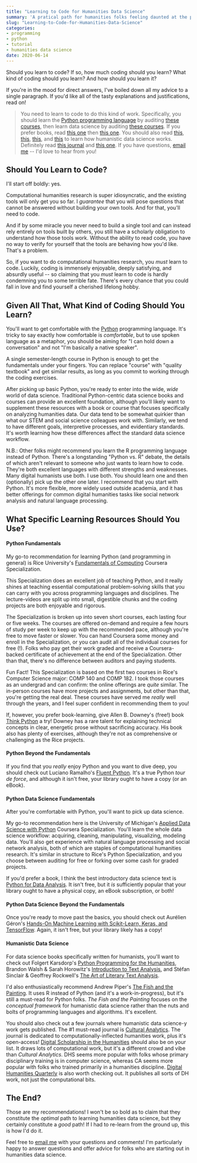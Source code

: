 ```yaml
---
title: "Learning to Code for Humanities Data Science"
summary: 'A pratical path for humanities folks feeling daunted at the prospect of learning to code.'
slug: "Learning-to-Code-for-Humanities-Data-Science"
categories: 
- programming
- python
- tutorial
- humanities data science
date: 2020-06-14
---
```


Should you learn to code? If so, how much coding should you learn? What kind of coding should you learn? And how should you learn it? 

If you're in the mood for direct answers, I've boiled down all my advice to a single paragraph. If you'd like all of the tasty explanations and justifications, read on!

> You need to learn to code to do this kind of work. Specifically, you should learn the [Python programming language](https://www.python.org/) by auditing [these courses](https://www.coursera.org/specializations/computer-fundamentals),
then learn data science by auditing [these courses](https://www.coursera.org/specializations/data-science-python). If you prefer books, read [this one](https://greenteapress.com/wp/think-python-2e/) then [this one](https://www.amazon.com/Python-Data-Analysis-Wrangling-IPython/dp/1491957662/).
You should also read [this](http://www.karsdorp.io/python-course), [this](http://walshbr.com/textanalysiscoursebook/), [this](https://github.com/sgsinclair/alta/blob/915579fc1c6926b8fcb2a38f95349a2d6cba00b5/ipynb/ArtOfLiteraryTextAnalysis.ipynb), and [this](https://r4thehumanities.home.blog/) to learn how humanistic data science works.
Definitely read [this journal](https://culturalanalytics.org/) and [this one](https://academic.oup.com/dsh). If you have questions, <a href="mailto:cody.a.vanzandt@gmail.com">email me</a> -- I'd love to hear from you!


## Should You Learn to Code?

I'll start off boldly: yes. 

Computational humanities research is super idiosyncratic, and the existing tools will only get you so far. 
I *guarantee* that you will pose questions that cannot be answered without building your own tools. And for that, you'll need to code.

And if by some miracle you never need to build a single tool and can instead rely entirely on tools built by others, you still have a scholarly obligation to understand how those tools work.
Without the ability to read code, you have no way to verify for yourself that the tools are behaving how you'd like. That's a problem.

So, if you want to do computational humanities research, you *must* learn to code.
Luckily, coding is immensely enjoyable, deeply satisfying, and absurdly useful -- so claiming that you *must* learn to code is hardly condemning
you to some terrible fate. There's every chance that you could fall in love and find yourself a cherished lifelong hobby.

## Given All That, What Kind of Coding Should You Learn?
You'll want to get comfortable with the [Python](https://www.python.org/) programming language. 
It's tricky to say exactly how comfortable is *comfortable*, but to use spoken language as a metaphor, you should be aiming for "I can hold down a conversation" and not "I'm basically a native speaker".

A single semester-length course in Python is enough to get the fundamentals under your fingers. 
You can replace "course" with "quality textbook" and get similar results, as long as you commit to working through the coding exercises. 

After picking up basic Python, you're ready to enter into the wide, *wide* world of data science.
Traditional Python-centric data science books and courses can provide an excellent foundation, although you'll likely
want to supplement these resources with a book or course that focuses specifically on analyzing humanities data.
Our data tend to be somewhat quirkier than what our STEM and social science colleagues work with. 
Similarly, we tend to have different goals, interpretive processes, and evidentiary standards. It's worth learning how these
differences affect the standard data science workflow. 

N.B.: Other folks might recommend you learn the R programming language instead of Python.
There's a longstanding "Python vs. R" debate, the details of which aren't relevant to someone who just wants to learn how to code.
They're both excellent languages with different strengths and weaknesses. Many digital humanists use both. I use both. 
You should learn one and then (optionally) pick up the other one later. I recommend that you start with Python. It's more flexible, more widely used outside academia,
and it has better offerings for common digital humanities tasks like social network analysis and natural language processing.

## What Specific Learning Resources Should You Use?

#### Python Fundamentals

My go-to recommendation for learning Python (and programming in general) is Rice University's [Fundamentals of Computing](https://www.coursera.org/specializations/computer-fundamentals) Coursera Specialization.

This Specialization does an excellent job of teaching Python,
and it really shines at teaching essential computational problem-solving skills that you can carry with you across programming languages and disciplines.
The lecture-videos are split up into small, digestible chunks and the coding projects are both enjoyable and rigorous. 

The Specialization is broken up into seven short courses, each lasting four or five weeks.
The courses are offered on-demand and require a few hours of study per week to keep up with the recommended pace, although you're free to move faster or slower.
You can hand Coursera some money and enroll in the Specialization, or you can audit all of the individual courses for free (!).
Folks who pay get their work graded and receive a Coursera-backed certificate of achievement at the end of the Specialization. 
Other than that, there's no difference between auditors and paying students.

Fun Fact! This Specialization is based on the first two courses in Rice's Computer Science major: COMP 140 and COMP 182.
I took those courses as an undergrad and can confirm: the online offerings are *quite* similar. 
The in-person courses have more projects and assignments, but other than that, you're getting the real deal.
These courses have served me *really* well through the years, and I feel super confident in recommending them to you!

If, however, you prefer book-learning, give Allen B. Downey's (free!) book [Think Python](https://greenteapress.com/wp/think-python-2e/) a try!
Downey has a rare talent for explaining technical concepts in clear, energetic prose without sacrificing accuracy. 
His book also has plenty of exercises, although they're not as comprehensive or challenging as the Rice projects.

#### Python Beyond the Fundamentals

If you find that you *really* enjoy Python and you want to dive deep, you should check out Luciano Ramalho's [Fluent Python](https://www.amazon.com/Fluent-Python-Concise-Effective-Programming/dp/1491946008).
It's a true Python *tour de force*, and although it isn't free, your library ought to have a copy (or an eBook). 

#### Python Data Science Fundamentals

After you're comfortable with Python, you'll want to pick up data science. 

My go-to recommendation here is the University of Michigan's [Applied Data Science with Python](https://www.coursera.org/specializations/data-science-python) Coursera Specialization.
You'll learn the whole data science workflow: acquiring, cleaning, manipulating, visualizing, modeling data.
You'll also get experience with natural language processing and social network analysis, both of which are staples of computational humanities research.
It's similar in structure to Rice's Python Specialization, and you choose between auditing for free or forking over some cash for graded projects.

If you'd prefer a book, I think the best introductory data science text is [Python for Data Analysis](https://www.amazon.com/Python-Data-Analysis-Wrangling-IPython/dp/1491957662/).
It isn't free, but it *is* sufficiently popular that your library ought to have a physical copy, an eBook subscription, or both!

#### Python Data Science Beyond the Fundamentals

Once you're ready to move past the basics, you should check out Aurélien Géron's [Hands-On Machine Learning with Scikit-Learn, Keras, and TensorFlow](https://www.amazon.com/Hands-Machine-Learning-Scikit-Learn-TensorFlow/dp/1492032646).
Again, it isn't free, but your library likely has a copy!

#### Humanistic Data Science

For data science books specifically written for humanists, you'll want to check out Folgert Karsdorp's [Python Programming for the Humanities](http://www.karsdorp.io/python-course/),
Brandon Walsh & Sarah Horowitz's [Introduction to Text Analysis](http://walshbr.com/textanalysiscoursebook/),
and Stéfan Sinclair & Geoffrey Rockwell's [The Art of Literary Text Analysis](https://github.com/sgsinclair/alta/blob/915579fc1c6926b8fcb2a38f95349a2d6cba00b5/ipynb/ArtOfLiteraryTextAnalysis.ipynb).

I'd also enthusiastically recommend Andrew Piper's [The Fish and the Painting](https://r4thehumanities.home.blog/).
It uses R instead of Python (and it's a work-in-progress), but it's still a must-read for Python folks.
*The Fish and the Painting* focuses on the *conceptual framework* for humanistic data science rather than the nuts and bolts of programming languages and algorithms.
It's excellent.

You should also check out a few journals where humanistic data science-y work gets published. 
The #1 must-read journal is [Cultural Analytics](https://culturalanalytics.org/).
The journal is dedicated to computationally-inflected humanities work, plus it's open-access!
[Digital Scholarship in the Humanities](https://academic.oup.com/dsh) should also be on your list.
It draws lots of computational work, but it's a different crowd and vibe than *Cultural Analytics*.
DHS seems more popular with folks whose primary disciplinary training is in computer science, whereas CA seems more popular with folks who trained primarily in a humanities discipline.
[Digital Humanities Quarterly](http://www.digitalhumanities.org/dhq/) is also worth checking out. It publishes all sorts of DH work, not just the computational bits.


## The End?

Those are my recommendations! I won't be so bold as to claim that they constitute the *optimal* path to learning humanities data science,
but they certainly constitute a *good* path! If I had to re-learn from the ground up, this is how I'd do it.

Feel free to <a href="mailto:cody.a.vanzandt@gmail.com">email me</a> with your questions and comments!
I'm particularly happy to answer questions and offer advice for folks who are starting out in humanities data science.
